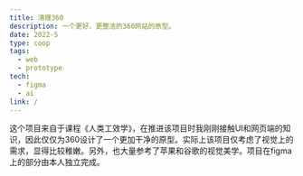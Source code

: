 ```yaml
---
title: 清理360
description: 一个更好、更整洁的360网站的原型。
date: 2022-5
type: coop
tags:
  - web
  - prototype
tech:
  - figma
  - ai
link: /
---
```



这个项目来自于课程《人类工效学》，在推进该项目时我刚刚接触UI和网页端的知识，因此仅仅为360设计了一个更加干净的原型。实际上该项目仅考虑了视觉上的需求，显得比较稚嫩。另外，也大量参考了苹果和谷歌的视觉美学。项目在figma上的部分由本人独立完成。
